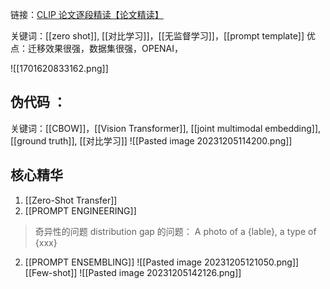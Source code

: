 
链接：[CLIP 论文逐段精读【论文精读】](https://www.bilibili.com/video/BV1SL4y1s7LQ/?spm_id_from=333.337.search-card.all.click&vd_source=e2ed568abb1e67cc88ad6275f6104534)

关键词：[[zero shot]], [[对比学习]]，[[无监督学习]]，[[prompt template]]
优点：迁移效果很强，数据集很强，OPENAI，


![[1701620833162.png]]

## 伪代码 ：
关键词：[[CBOW]]，[[Vision Transformer]], [[joint multimodal embedding]], [[ground truth]], [[对比学习]]
![[Pasted image 20231205114200.png]]
## 核心精华
1.  [[Zero-Shot Transfer]]
3. [[PROMPT ENGINEERING]]
> 奇异性的问题
> distribution gap 的问题：
> 	A photo of a {lable}, a type of {xxx}
2. [[PROMPT ENSEMBLING]]
![[Pasted image 20231205121050.png]]
[[Few-shot]]
![[Pasted image 20231205142126.png]]